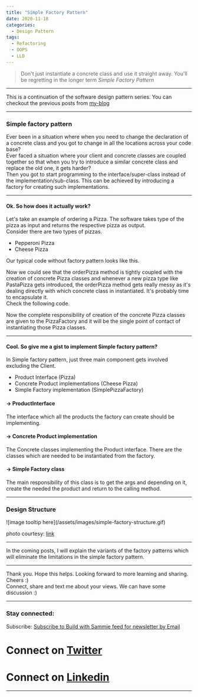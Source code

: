```yaml
---
title: "Simple Factory Pattern"
date: 2020-11-18
categories:
  - Design Pattern
tags:
  - Refactoring
  - OOPS
  - LLD
---
```


> Don't just instantiate a concrete class and use it straight away. You'll be regretting in the longer term
> <cite> Simple Factory Pattern </cite>

----

This is a continuation of the software design pattern series.
You can checkout the previous posts from [my-blog](https://www.buildwithsammie.com)

----

<h3> Simple factory pattern </h3>
  Ever been in a situation where when you need to change the declaration of a concrete class and you got to change in all the locations across your code base? <br>
  Ever faced a situation where your client and concrete classes are coupled together so that when you try to introduce a similar concrete class and replace the old one, it gets harder? <br>
  Then you got to start programming to the interface/super-class instead of the implementation/sub-class. This can be achieved by introducing a factory for creating such implementations.

----

<h4>Ok. So how does it actually work? </h4>
  Let's take an example of ordering a Pizza. The software takes type of the pizza as input and returns the respective pizza as output. <br>
  Consider there are two types of pizzas.
  <ul>
    <li> Pepperoni Pizza </li>
    <li> Cheese Pizza </li>
  </ul>

  Our typical code without factory pattern looks like this. <br>

  <script src="https://gist.github.com/SamuelJohnson01997/76a87c69e76c17b1877e625551139149.js"></script>


Now we could see that the orderPizza method is tightly coupled with the creation of concrete Pizza classes and whenever a new pizza type like PastaPizza gets introduced, the orderPizza method gets really messy as it's dealing directly with which concrete class in instantiated. It's probably time to encapsulate it. <br>
Check the following code. <br>
<script src="https://gist.github.com/SamuelJohnson01997/502b09fe1042fc364981d978890f31b9.js"></script>


Now the complete responsibility of creation of the concrete Pizza classes are given to the PizzaFactory and it will be the single point of contact of instantiating those Pizza classes. 

----

<h4> Cool. So give me a gist to implement Simple factory pattern? </h4>
In Simple factory pattern, just three main component gets involved excluding the Client.
<ul>
  <li> Product Interface (Pizza) </li>
  <li> Concrete Product implementations (Cheese Pizza) </li>
  <li> Simple Factory implementation (SimplePizzaFactory) </li>
</ul>

<h4> -> ProductInterface </h4>
  The interface which all the products the factory can create should be implementing. 
<h4> -> Concrete Product implementation </h4>
  The Concrete classes implementing the Product interface. There are the classes which are needed to be instantiated from the factory.
<h4> -> Simple Factory class </h4>
  The main responsibility of this class is to get the args and depending on it, create the needed the product and return to the calling method.

---

<h3> Design Structure </h3>
  ![image tooltip here](/assets/images/simple-factory-structure.gif)

  photo courtesy: [link](https://sites.google.com/site/haithamraik/Home/design-pattern-list/simple-factory/simplefactorystructure11.gif?attredirects=0)

---

  
In the coming posts, I will explain the variants of the factory patterns which will eliminate the limitations in the simple factory pattern. 

----

Thank you. Hope this helps. Looking forward to more learning and sharing. Cheers :) <br>
Connect, share and text me about your views. We can have some discussion :)

----

<h3> Stay connected: </h3>
Subscribe: <a href="https://feedburner.google.com/fb/a/mailverify?uri=BuildWithSammie&loc=en_US">Subscribe to Build with Sammie feed for newsletter by Email</a>

# <i class="fab fa-fw fa-twitter-square"></i> Connect on [Twitter](https://twitter.com/sammieboy97)
# <i class="fab fa-fw fa-linkedin"></i> Connect on [Linkedin](https://www.linkedin.com/in/samuel-johnson-r/)

----

[jekyll-docs]: https://jekyllrb.com/docs/home
[jekyll-gh]:   https://github.com/jekyll/jekyll
[jekyll-talk]: https://talk.jekyllrb.com/

